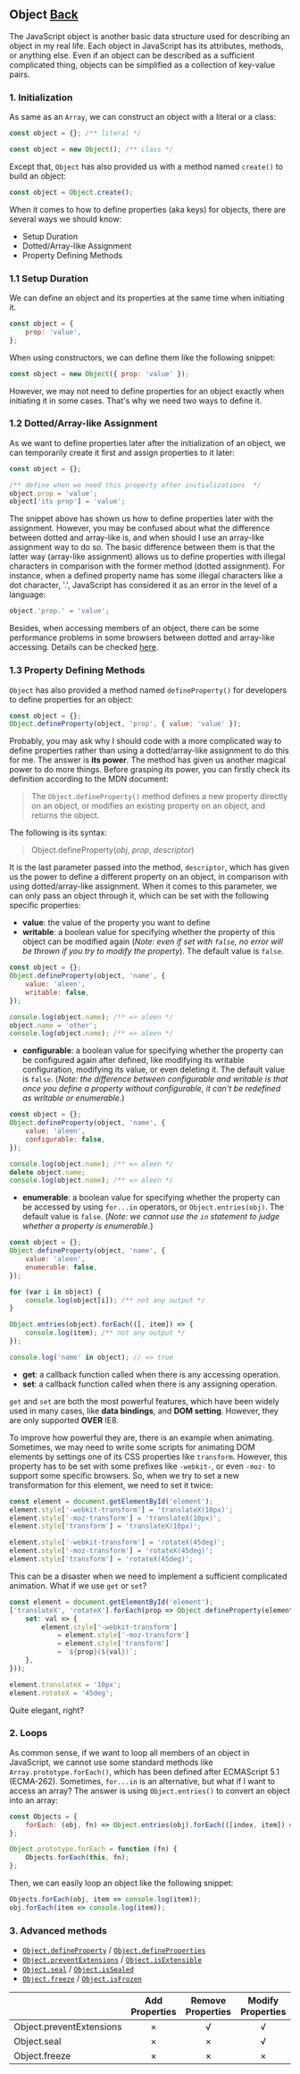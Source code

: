 ## Object [Back](./../JavaScript.md)

The JavaScript object is another basic data structure used for describing an object in my real life. Each object in JavaScript has its attributes, methods, or anything else. Even if an object can be described as a sufficient complicated thing, objects can be simplified as a collection of key-value pairs.

### 1. Initialization

As same as an `Array`, we can construct an object with a literal or a class:

```js
const object = {}; /** literal */
```

```js
const object = new Object(); /** class */
```

Except that, `Object` has also provided us with a method named `create()` to build an object:

```js
const object = Object.create();
```

When it comes to how to define properties (aka keys) for objects, there are several ways we should know:

- Setup Duration
- Dotted/Array-like Assignment
- Property Defining Methods

### 1.1 Setup Duration

We can define an object and its properties at the same time when initiating it.

```js
const object = {
    prop: 'value',
};
```

When using constructors, we can define them like the following snippet:

```js
const object = new Object({ prop: 'value' });
```

However, we may not need to define properties for an object exactly when initiating it in some cases. That's why we need two ways to define it.

### 1.2 Dotted/Array-like Assignment

As we want to define properties later after the initialization of an object, we can temporarily create it first and assign properties to it later:

```js
const object = {};

/** define when we need this property after initializations  */
object.prop = 'value';
object['its prop'] = 'value';
```

The snippet above has shown us how to define properties later with the assignment. However, you may be confused about what the difference between dotted and array-like is, and when should I use an array-like assignment way to do so. The basic difference between them is that the latter way (array-like assignment) allows us to define properties with illegal characters in comparison with the former method (dotted assignment). For instance, when a defined property name has some illegal characters like a dot character, '.', JavaScript has considered it as an error in the level of a language:

```js
object.'prop.' = 'value';
```

Besides, when accessing members of an object, there can be some performance problems in some browsers between dotted and array-like accessing. Details can be checked [here](../high_performance/data_access/data_access.md#23-nested-members).

### 1.3 Property Defining Methods

`Object` has also provided a method named `defineProperty()` for developers to define properties for an object:

```js
const object = {};
Object.defineProperty(object, 'prop', { value: 'value' });
```

Probably, you may ask why I should code with a more complicated way to define properties rather than using a dotted/array-like assignment to do this for me. The answer is **its power**. The method has given us another magical power to do more things. Before grasping its power, you can firstly check its definition according to the MDN document:

> The `Object.defineProperty()` method defines a new property directly on an object, or modifies an existing property on an object, and returns the object.

The following is its syntax:

> Object.defineProperty(*obj*, *prop*, *descriptor*)

It is the last parameter passed into the method, `descriptor`, which has given us the power to define a different property on an object, in comparison with using dotted/array-like assignment. When it comes to this parameter, we can only pass an object through it, which can be set with the following specific properties:

- **value**: the value of the property you want to define
- **writable**: a boolean value for specifying whether the property of this object can be modified again (*Note: even if set with `false`, no error will be thrown if you try to modify the property*). The default value is `false`.

```js
const object = {};
Object.defineProperty(object, 'name', {
    value: 'aleen',
    writable: false,
});

console.log(object.name); /** => aleen */
object.name = 'other';
console.log(object.name); /** => aleen */
```

- **configurable**: a boolean value for specifying whether the property can be configured again after defined, like modifying its writable configuration, modifying its value, or even deleting it. The default value is `false`. (*Note: the difference between configurable and writable is that once you define a property without configurable, it can't be redefined as writable or enumerable.*)

```js
const object = {};
Object.defineProperty(object, 'name', {
    value: 'aleen',
    configurable: false,
});

console.log(object.name); /** => aleen */
delete object.name;
console.log(object.name); /** => aleen */
```

- **enumerable**: a boolean value for specifying whether the property can be accessed by using `for...in` operators, or `Object.entries(obj)`. The default value is `false`. (*Note: we cannot use the `in` statement to judge whether a property is enumerable.*)

```js
const object = {};
Object.defineProperty(object, 'name', {
    value: 'aleen',
    enumerable: false,
});

for (var i in object) {
    console.log(object[i]); /** not any output */
}

Object.entries(object).forEach(([, item]) => {
    console.log(item); /** not any output */
});

console.log('name' in object); // => true
```

- **get**: a callback function called when there is any accessing operation.
- **set**: a callback function called when there is any assigning operation.

`get` and `set` are both the most powerful features, which have been widely used in many cases, like **data bindings**, and **DOM setting**. However, they are only supported **OVER** IE8.

To improve how powerful they are, there is an example when animating. Sometimes, we may need to write some scripts for animating DOM elements by settings one of its CSS properties like `transform`. However, this property has to be set with some prefixes like `-webkit-`, or even `-moz-` to support some specific browsers. So, when we try to set a new transformation for this element, we need to set it twice:

```js
const element = document.getElementById('element');
element.style['-webkit-transform'] = 'translateX(10px)';
element.style['-moz-transform'] = 'translateX(10px)';
element.style['transform'] = 'translateX(10px)';

element.style['-webkit-transform'] = 'rotateX(45deg)';
element.style['-moz-transform'] = 'rotateX(45deg)';
element.style['transform'] = 'rotateX(45deg)';
```

This can be a disaster when we need to implement a sufficient complicated animation. What if we use `get` or `set`?

```js
const element = document.getElementById('element');
['translateX', 'rotateX'].forEach(prop => Object.defineProperty(element, prop, {
    set: val => {
        element.style['-webkit-transform']
            = element.style['-moz-transform']
            = element.style['transform']
            = `${prop}(${val})`;
    },
}));

element.translateX = '10px';
element.rotateX = '45deg';
```

Quite elegant, right?

### 2. Loops

As common sense, if we want to loop all members of an object in JavaScript, we cannot use some standard methods like `Array.prototype.forEach()`, which has been defined after ECMAScript 5.1 (ECMA-262). Sometimes, `for...in` is an alternative, but what if I want to access an array? The answer is using `Object.entries()` to convert an object into an array:

```js
const Objects = {
    forEach: (obj, fn) => Object.entries(obj).forEach(([index, item]) => fn(item, index)),
};

Object.prototype.forEach = function (fn) {
    Objects.forEach(this, fn);
};
```

Then, we can easily loop an object like the following snippet:

```js
Objects.forEach(obj, item => console.log(item));
obj.forEach(item => console.log(item));
```

### 3. Advanced methods

- [`Object.defineProperty`][0] / [`Object.defineProperties`][1]
- [`Object.preventExtensions`][2] / [`Object.isExtensible`][3]
- [`Object.seal`][4] / [`Object.isSealed`][5]
- [`Object.freeze`][6] / [`Object.isFrozen`][7]

|                          | Add Properties | Remove Properties | Modify Properties |
|:-------------------------|:--------------:|:-----------------:|:-----------------:|
| Object.preventExtensions |       ×        |         √         |         √         |
| Object.seal              |       ×        |         ×         |         √         |
| Object.freeze            |       ×        |         ×         |         ×         |

[0]: https://developer.mozilla.org/en-US/docs/Web/JavaScript/Reference/Global_Objects/Object/defineProperty
[1]: https://developer.mozilla.org/en-US/docs/Web/JavaScript/Reference/Global_Objects/Object/defineProperties
[2]: https://developer.mozilla.org/en-US/docs/Web/JavaScript/Reference/Global_Objects/Object/preventExtensions
[3]: https://developer.mozilla.org/en-US/docs/Web/JavaScript/Reference/Global_Objects/Object/isExtensible
[4]: https://developer.mozilla.org/en-US/docs/Web/JavaScript/Reference/Global_Objects/Object/seal
[5]: https://developer.mozilla.org/en-US/docs/Web/JavaScript/Reference/Global_Objects/Object/isSealed
[6]: https://developer.mozilla.org/en-US/docs/Web/JavaScript/Reference/Global_Objects/Object/freeze
[7]: https://developer.mozilla.org/en-US/docs/Web/JavaScript/Reference/Global_Objects/Object/isFrozen
